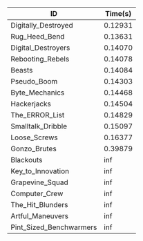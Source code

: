 |ID|Time(s)|
|-|-|
|Digitally_Destroyed|0.12931|
|Rug_Heed_Bend|0.13631|
|Digital_Destroyers|0.14070|
|Rebooting_Rebels|0.14078|
|Beasts|0.14084|
|Pseudo_Boom|0.14303|
|Byte_Mechanics|0.14468|
|Hackerjacks|0.14504|
|The_ERROR_List|0.14829|
|Smalltalk_Dribble|0.15097|
|Loose_Screws|0.16377|
|Gonzo_Brutes|0.39879|
|Blackouts|inf|
|Key_to_Innovation|inf|
|Grapevine_Squad|inf|
|Computer_Crew|inf|
|The_Hit_Blunders|inf|
|Artful_Maneuvers|inf|
|Pint_Sized_Benchwarmers|inf|
